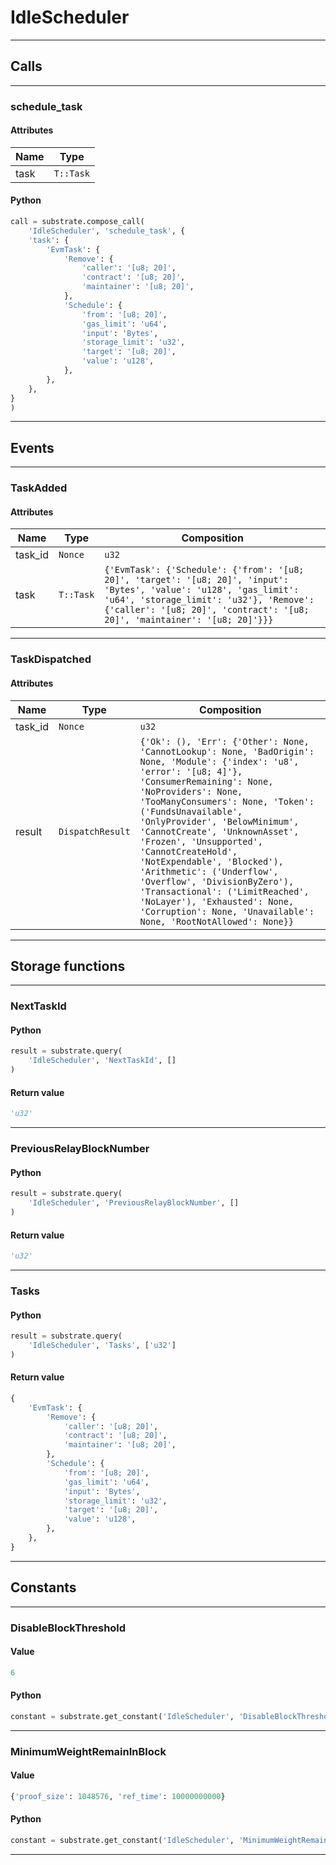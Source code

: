 
# IdleScheduler

---------
## Calls

---------
### schedule_task
#### Attributes
| Name | Type |
| -------- | -------- | 
| task | `T::Task` | 

#### Python
```python
call = substrate.compose_call(
    'IdleScheduler', 'schedule_task', {
    'task': {
        'EvmTask': {
            'Remove': {
                'caller': '[u8; 20]',
                'contract': '[u8; 20]',
                'maintainer': '[u8; 20]',
            },
            'Schedule': {
                'from': '[u8; 20]',
                'gas_limit': 'u64',
                'input': 'Bytes',
                'storage_limit': 'u32',
                'target': '[u8; 20]',
                'value': 'u128',
            },
        },
    },
}
)
```

---------
## Events

---------
### TaskAdded
#### Attributes
| Name | Type | Composition
| -------- | -------- | -------- |
| task_id | `Nonce` | ```u32```
| task | `T::Task` | ```{'EvmTask': {'Schedule': {'from': '[u8; 20]', 'target': '[u8; 20]', 'input': 'Bytes', 'value': 'u128', 'gas_limit': 'u64', 'storage_limit': 'u32'}, 'Remove': {'caller': '[u8; 20]', 'contract': '[u8; 20]', 'maintainer': '[u8; 20]'}}}```

---------
### TaskDispatched
#### Attributes
| Name | Type | Composition
| -------- | -------- | -------- |
| task_id | `Nonce` | ```u32```
| result | `DispatchResult` | ```{'Ok': (), 'Err': {'Other': None, 'CannotLookup': None, 'BadOrigin': None, 'Module': {'index': 'u8', 'error': '[u8; 4]'}, 'ConsumerRemaining': None, 'NoProviders': None, 'TooManyConsumers': None, 'Token': ('FundsUnavailable', 'OnlyProvider', 'BelowMinimum', 'CannotCreate', 'UnknownAsset', 'Frozen', 'Unsupported', 'CannotCreateHold', 'NotExpendable', 'Blocked'), 'Arithmetic': ('Underflow', 'Overflow', 'DivisionByZero'), 'Transactional': ('LimitReached', 'NoLayer'), 'Exhausted': None, 'Corruption': None, 'Unavailable': None, 'RootNotAllowed': None}}```

---------
## Storage functions

---------
### NextTaskId

#### Python
```python
result = substrate.query(
    'IdleScheduler', 'NextTaskId', []
)
```

#### Return value
```python
'u32'
```
---------
### PreviousRelayBlockNumber

#### Python
```python
result = substrate.query(
    'IdleScheduler', 'PreviousRelayBlockNumber', []
)
```

#### Return value
```python
'u32'
```
---------
### Tasks

#### Python
```python
result = substrate.query(
    'IdleScheduler', 'Tasks', ['u32']
)
```

#### Return value
```python
{
    'EvmTask': {
        'Remove': {
            'caller': '[u8; 20]',
            'contract': '[u8; 20]',
            'maintainer': '[u8; 20]',
        },
        'Schedule': {
            'from': '[u8; 20]',
            'gas_limit': 'u64',
            'input': 'Bytes',
            'storage_limit': 'u32',
            'target': '[u8; 20]',
            'value': 'u128',
        },
    },
}
```
---------
## Constants

---------
### DisableBlockThreshold
#### Value
```python
6
```
#### Python
```python
constant = substrate.get_constant('IdleScheduler', 'DisableBlockThreshold')
```
---------
### MinimumWeightRemainInBlock
#### Value
```python
{'proof_size': 1048576, 'ref_time': 10000000000}
```
#### Python
```python
constant = substrate.get_constant('IdleScheduler', 'MinimumWeightRemainInBlock')
```
---------